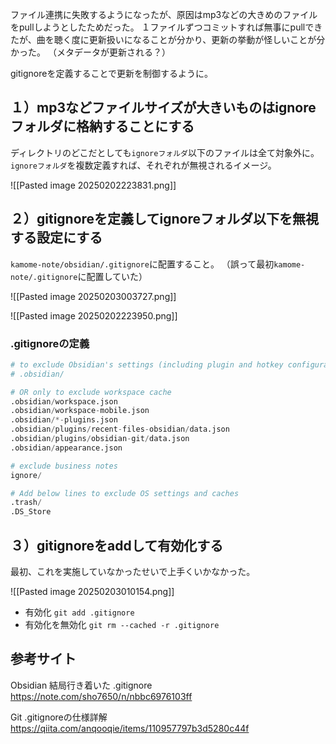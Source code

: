 ファイル連携に失敗するようになったが、原因はmp3などの大きめのファイルをpullしようとしたためだった。
１ファイルずつコミットすれば無事にpullできたが、曲を聴く度に更新扱いになることが分かり、更新の挙動が怪しいことが分かった。
（メタデータが更新される？）

gitignoreを定義することで更新を制御するように。

## １）mp3などファイルサイズが大きいものはignoreフォルダに格納することにする

ディレクトリのどこだとしても`ignoreフォルダ`以下のファイルは全て対象外に。
`ignoreフォルダ`を複数定義すれば、それぞれが無視されるイメージ。

![[Pasted image 20250202223831.png]]

## ２）gitignoreを定義してignoreフォルダ以下を無視する設定にする

`kamome-note/obsidian/.gitignore`に配置すること。
（誤って最初`kamome-note/.gitignore`に配置していた）

![[Pasted image 20250203003727.png]]

![[Pasted image 20250202223950.png]]
### .gitignoreの定義
```python
# to exclude Obsidian's settings (including plugin and hotkey configurations)
# .obsidian/

# OR only to exclude workspace cache
.obsidian/workspace.json
.obsidian/workspace-mobile.json
.obsidian/*-plugins.json
.obsidian/plugins/recent-files-obsidian/data.json
.obsidian/plugins/obsidian-git/data.json
.obsidian/appearance.json

# exclude business notes
ignore/

# Add below lines to exclude OS settings and caches
.trash/
.DS_Store
```

## ３）gitignoreをaddして有効化する

最初、これを実施していなかったせいで上手くいかなかった。

![[Pasted image 20250203010154.png]]
- 有効化
	`git add .gitignore`
- 有効化を無効化
	`git rm --cached -r .gitignore`

## 参考サイト

Obsidian 結局行き着いた .gitignore
https://note.com/sho7650/n/nbbc6976103ff

Git .gitignoreの仕様詳解
https://qiita.com/anqooqie/items/110957797b3d5280c44f
